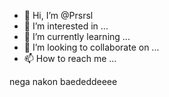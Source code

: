- 👋 Hi, I’m @Prsrsl
- 👀 I’m interested in ...
- 🌱 I’m currently learning ...
- 💞️ I’m looking to collaborate on ...
- 📫 How to reach me ...

<!---
Prsrsl/Prsrsl is a ✨ special ✨ repository because its `README.md` (this file) appears on your GitHub profile.
You can click the Preview link to take a look at your changes.
--->

nega nakon baededdeeee
